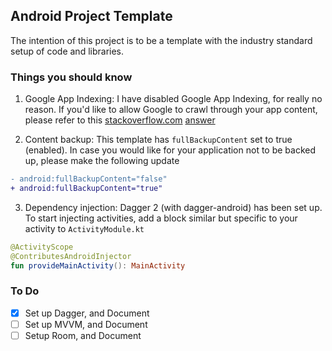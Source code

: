 ## Android Project Template

The intention of this project is to be a template with the industry standard setup of code and libraries.

### Things you should know
1. Google App Indexing:
I have disabled Google App Indexing, for really no reason. If you'd like to allow Google to crawl through your app content, please refer to this [stackoverflow.com](stackoverflow.com) [answer](https://stackoverflow.com/a/34368811/2760868)

2. Content backup:
This template has `fullBackupContent` set to true (enabled). In case you would like for your application not to be backed up, please make the following update 
```diff
- android:fullBackupContent="false"
+ android:fullBackupContent="true"
``` 
3. Dependency injection: Dagger 2 (with dagger-android) has been set up. To start injecting activities, add a block similar but specific to your activity to `ActivityModule.kt` 
```kotlin
@ActivityScope
@ContributesAndroidInjector
fun provideMainActivity(): MainActivity
```

### To Do
- [X] Set up Dagger, and Document
- [ ] Set up MVVM, and Document
- [ ] Setup Room, and Document
